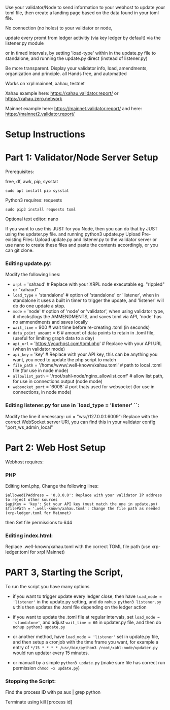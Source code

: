Use your validator/Node to send information to your webhost to update your toml file, then create a landing page based on the data found in your toml file.

No connection (no holes) to your validator or node,

update every promt from ledger activitiy (via key ledger by default) via the listener.py module

or in timed intervals, by setting 'load-type' within in the update.py file to standalone, and running the update.py direct (instead of listener.py)

Be more transparent. Display your validator info, load, amendments, organization and principle. all Hands free, and automatted

Works on xrpl mainnet, xahau, testnet

Xahau example here: https://xahau.validator.report/ or https://xahau.zerp.network

Mainnet example here: https://mainnet.validator.report/ and here: https://mainnet2.validator.report/


# Setup Instructions

# Part 1: Validator/Node Server Setup

Prerequisites:

free, df, awk, pip, sysstat

    sudo apt install pip sysstat

Python3 requires: requests

    sudo pip3 install requests toml

Optional text editor: nano

If you want to use this JUST for you Node, then you can do that by JUST using the updater.py file. and running python3 update.py
Upload Pre-existing Files: Upload update.py and listener.py to the validator server or use nano to create these files and paste the contents accordingly, or you can git clone.

### Editing update.py:
Modify the following lines:

 - `xrpl` = 'xahaud' # Replace with your XRPL node executable eg. "rippled" or "xahaud"
 - `load_type` = 'standalone' # option of 'standalone' or 'listener', when in standalone it uses a built in timer to trigger the update, and 'listener' will do do one update a stop.
 - `mode` = 'node' # option of 'node' or 'validator', when using validator type, it checks/logs the AMMENDMENTS, and saves toml via API, 'node' has no ammendments and saves locally
 - `wait_time` = 900 # wait time before re-creating .toml (in seconds)
 - `data_point_amount` = 6 # amount of data points to retain in .toml file, (useful for limiting graph data to a day)
 - `api_url` = 'https://yourhost.com/toml.php'  # Replace with your API URL (when in validator mode)
 - `api_key` = 'key'  # Replace with your API key, this can be anything you want, you need to update the php script to match
 - `file_path` = '/home/www/.well-known/xahau.toml' # path to local .toml file (for use in node mode)
 - `allowlist_path` = '/root/xahl-node/nginx_allowlist.conf' # allow list path, for use in connections output (node mode)
 - `websocket_port` = '6008' # port thats used for websocket (for use in connections, in node mode)

### Editing listener.py for use in `load_type = 'listener' ``:
Modify the line if necessary:
    uri = "ws://127.0.0.1:6009": Replace with the correct WebSocket server URI, you can find this in your validator config "port_ws_admin_local"


# Part 2: Web Host Setup

Webhost requires:

### PHP

Editing toml.php, Change the following lines:

    $allowedIPAddress = '0.0.0.0': Replace with your validator IP address to reject other sources
    $apiKey = 'key': Set your API key (must match the one in update.py)
    $filePath = '.well-known/xahau.toml': Change the file path as needed (xrp-ledger.toml for Mainnet)

then Set file permissions to 644


### Editing index.html:

Replace .well-known/xahau.toml with the correct TOML file path (use xrp-ledger.toml for xrpl Mainnet)


# PART 3, Starting the Script, 

To run the script you have many options

- if you want to trigger update every ledger close, then have `load_mode = 'listener'` in the update.py setting, and do `nohup python3 listener.py &` this then updates the .toml file depending on the ledger action

- if you want to update the .toml file at regular intervals, set `load_mode = 'standalone'`, and adjust `wait_time = 60` in updater.py file, and then do `nohup python3 update.py`

- or another method, have `load_mode = 'listener'` set in update.py file, and then setup a cronjob with the time frame you want,
 for example a entry of `*/15 * * * * /usr/bin/python3 /root/xahl-node/updater.py` would run updater every 15 minutes.

- or manuall by a simple `python3 update.py` (make sure file has correct run permission `chmod +x update.py`)

### Stopping the Script:

Find the process ID with ps aux | grep python

Terminate using kill [process id]
